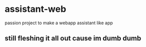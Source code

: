 # assistant-web
passion project to make a webapp assistant like app

## still fleshing it all out cause im dumb dumb
